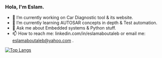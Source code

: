 ### Hola, I'm Eslam.

- 🔭 I’m currently working on Car Diagnostic tool & its website.
- 🌱 I’m currently learning AUTOSAR concepts in depth & Test automation.
- 💬 Ask me about Embedded systems & Python stuff.
- 📫 How to reach me: linkedin.com/in/eslamaboutaleb or email me: eslamaboutaleb@yahoo.com .

[![Top Langs](https://github-readme-stats.vercel.app/api/top-langs/?username=eslam-aboutaleb&layout=compact)](https://github.com/eslam-aboutaleb/)

<!--
<img src = "https://github-readme-stats.vercel.app/api?username=eslam-aboutaleb&&show_icons=true&title_color=ffffff&icon_color=bb2acf&text_color=daf7dc&bg_color=151515" >
-->
